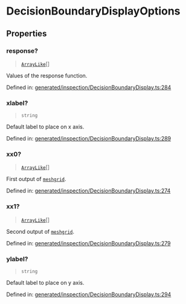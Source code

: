 # DecisionBoundaryDisplayOptions

## Properties

### response?

> [`ArrayLike`](../types/ArrayLike.md)[]

Values of the response function.

Defined in:  [generated/inspection/DecisionBoundaryDisplay.ts:284](https://github.com/transitive-bullshit/scikit-learn-ts/blob/92ab806/packages/sklearn/src/generated/inspection/DecisionBoundaryDisplay.ts#L284)

### xlabel?

> `string`

Default label to place on x axis.

Defined in:  [generated/inspection/DecisionBoundaryDisplay.ts:289](https://github.com/transitive-bullshit/scikit-learn-ts/blob/92ab806/packages/sklearn/src/generated/inspection/DecisionBoundaryDisplay.ts#L289)

### xx0?

> [`ArrayLike`](../types/ArrayLike.md)[]

First output of [`meshgrid`](https://numpy.org/doc/stable/reference/generated/numpy.meshgrid.html#numpy.meshgrid "(in NumPy v1.24)").

Defined in:  [generated/inspection/DecisionBoundaryDisplay.ts:274](https://github.com/transitive-bullshit/scikit-learn-ts/blob/92ab806/packages/sklearn/src/generated/inspection/DecisionBoundaryDisplay.ts#L274)

### xx1?

> [`ArrayLike`](../types/ArrayLike.md)[]

Second output of [`meshgrid`](https://numpy.org/doc/stable/reference/generated/numpy.meshgrid.html#numpy.meshgrid "(in NumPy v1.24)").

Defined in:  [generated/inspection/DecisionBoundaryDisplay.ts:279](https://github.com/transitive-bullshit/scikit-learn-ts/blob/92ab806/packages/sklearn/src/generated/inspection/DecisionBoundaryDisplay.ts#L279)

### ylabel?

> `string`

Default label to place on y axis.

Defined in:  [generated/inspection/DecisionBoundaryDisplay.ts:294](https://github.com/transitive-bullshit/scikit-learn-ts/blob/92ab806/packages/sklearn/src/generated/inspection/DecisionBoundaryDisplay.ts#L294)
